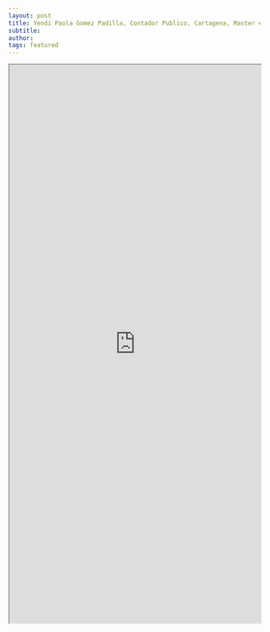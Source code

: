 ```yaml
---
layout: post
title: Yendi Paola Gomez Padilla, Contador Publico, Cartagena, Master en Finanzas, 5 años de experiencia, Ingles
subtitle:
author:
tags: featured
---
```



<iframe src="https://drive.google.com/file/d/1b9Xp6IV7lJSfP9R73r4G6eeUyCDSwvzr/preview" width="100%" height="1120"></iframe>

